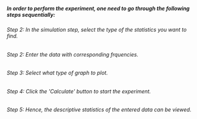
##### In order to perform the experiment, one need to go through the following steps sequentially:
###### Step 2:  In the simulation step, select the type of the statistics you want to find.
###### Step 2:  Enter the data with corresponding frquencies.
###### Step 3:  Select what type of graph to plot.
###### Step 4:  Click the 'Calculate' button to start the experiment.
###### Step 5:  Hence, the descriptive statistics of the entered data can be viewed. 
